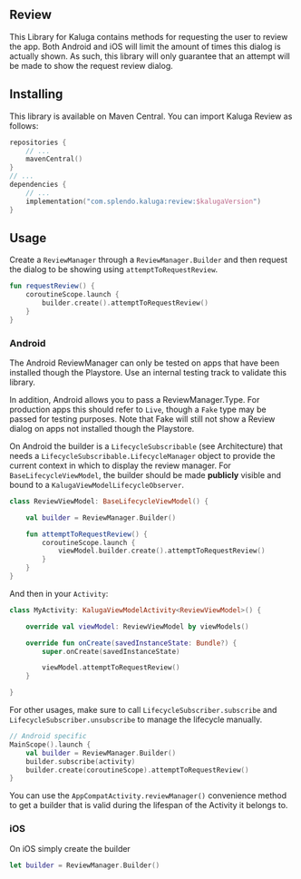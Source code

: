 ## Review
This Library for Kaluga contains methods for requesting the user to review the app.
Both Android and iOS will limit the amount of times this dialog is actually shown.
As such, this library will only guarantee that an attempt will be made to show the request review dialog.

## Installing
This library is available on Maven Central. You can import Kaluga Review as follows:

```kotlin
repositories {
    // ...
    mavenCentral()
}
// ...
dependencies {
    // ...
    implementation("com.splendo.kaluga:review:$kalugaVersion")
}
```

## Usage
Create a `ReviewManager` through a `ReviewManager.Builder` and then request the dialog to be showing using `attemptToRequestReview`.

```kotlin
fun requestReview() {
    coroutineScope.launch {
        builder.create().attemptToRequestReview()
    }
}
```

### Android
The Android ReviewManager can only be tested on apps that have been installed though the Playstore.
Use an internal testing track to validate this library.

In addition, Android allows you to pass a ReviewManager.Type.
For production apps this should refer to `Live`, though a `Fake` type may be passed for testing purposes.
Note that Fake will still not show a Review dialog on apps not installed though the Playstore.

On Android the builder is a `LifecycleSubscribable` (see Architecture) that needs a `LifecycleSubscribable.LifecycleManager` object to provide the current context in which to display the review manager.
For `BaseLifecycleViewModel`, the builder should be made **publicly** visible and bound to a `KalugaViewModelLifecycleObserver`.

```kotlin
class ReviewViewModel: BaseLifecycleViewModel() {

    val builder = ReviewManager.Builder()

    fun attemptToRequestReview() {
        coroutineScope.launch {
            viewModel.builder.create().attemptToRequestReview()
        }
    }
}
```

And then in your `Activity`:

```kotlin
class MyActivity: KalugaViewModelActivity<ReviewViewModel>() {

    override val viewModel: ReviewViewModel by viewModels()

    override fun onCreate(savedInstanceState: Bundle?) {
        super.onCreate(savedInstanceState)

        viewModel.attemptToRequestReview()
    }

}
```

For other usages, make sure to call `LifecycleSubscriber.subscribe` and `LifecycleSubscriber.unsubscribe` to manage the lifecycle manually.

```kotlin
// Android specific
MainScope().launch {
    val builder = ReviewManager.Builder()
    builder.subscribe(activity)
    builder.create(coroutineScope).attemptToRequestReview()
}
```

You can use the `AppCompatActivity.reviewManager()` convenience method to get a builder that is valid during the lifespan of the Activity it belongs to.

### iOS
On iOS simply create the builder

```swift
let builder = ReviewManager.Builder()
```
